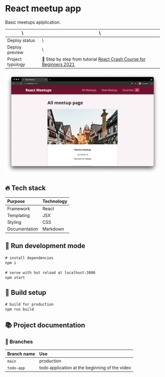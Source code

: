 # React meetup app

Basic meetups aplplication.

| \                | \                                                                                                                  |
| ---------------- | ------------------------------------------------------------------------------------------------------------------ |
| Deploy status    | \                                                                                                                  |
| Deploy preview   | \                                                                                                                  |
| Project typology | 📒 Step by step from tutorial [React Crash Course for Beginners 2021](https://www.youtube.com/watch?v=Dorf8i6lCuk) |

![project preview](docs/project-preview.png)

## 🔥 Tech stack

| Purpose       | Technology   |
| :------------ | :----------- |
| Framework     | React        |
| Templating    | JSX          |
| Styling       | CSS          |
| Documentation | Markdown     |

## 🌊 Run development mode

```shell
# install dependencies
npm i

# serve with hot reload at localhost:3000
npm start
```

## 🧳 Build setup

```shell
# build for production
npm run build
```

## 📚 Project documentation

### 🌿 Branches

| Branch name | Use                                            |
| :---------- | :--------------------------------------------- |
| `main`      | production                                     |
| `todo-app`  | todo application at the beginning of the video |
